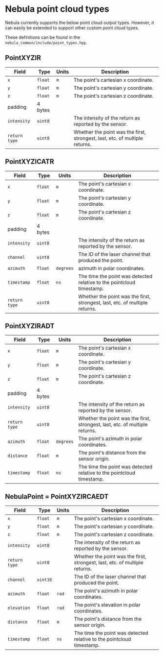 # Nebula point cloud types

Nebula currently supports the below point cloud output types.
However, it can easily be extended to support other custom point cloud types.

These definitions can be found in the `nebula_common/include/point_types.hpp`.

## PointXYZIR

| Field         | Type    | Units | Description                                                                 |
| ------------- | ------- | ----- | --------------------------------------------------------------------------- |
| `x`           | `float` | `m`   | The point's cartesian x coordinate.                                         |
| `y`           | `float` | `m`   | The point's cartesian y coordinate.                                         |
| `z`           | `float` | `m`   | The point's cartesian z coordinate.                                         |
| padding       | 4 bytes |       |                                                                             |
| `intensity`   | `uint8` |       | The intensity of the return as reported by the sensor.                      |
| `return type` | `uint8` |       | Whether the point was the first, strongest, last, etc. of multiple returns. |

## PointXYZICATR

| Field         | Type    | Units     | Description                                                                 |
| ------------- | ------- | --------- | --------------------------------------------------------------------------- |
| `x`           | `float` | `m`       | The point's cartesian x coordinate.                                         |
| `y`           | `float` | `m`       | The point's cartesian y coordinate.                                         |
| `z`           | `float` | `m`       | The point's cartesian z coordinate.                                         |
| padding       | 4 bytes |           |                                                                             |
| `intensity`   | `uint8` |           | The intensity of the return as reported by the sensor.                      |
| `channel`     | `uint8` |           | The ID of the laser channel that produced the point.                        |
| `azimuth`     | `float` | `degrees` | azimuth in polar coordinates.                                               |
| `timestamp`   | `float` | `ns`      | The time the point was detected relative to the pointcloud timestamp.       |
| `return type` | `uint8` |           | Whether the point was the first, strongest, last, etc. of multiple returns. |

## PointXYZIRADT

| Field         | Type    | Units     | Description                                                                 |
| ------------- | ------- | --------- | --------------------------------------------------------------------------- |
| `x`           | `float` | `m`       | The point's cartesian x coordinate.                                         |
| `y`           | `float` | `m`       | The point's cartesian y coordinate.                                         |
| `z`           | `float` | `m`       | The point's cartesian z coordinate.                                         |
| padding       | 4 bytes |           |                                                                             |
| `intensity`   | `uint8` |           | The intensity of the return as reported by the sensor.                      |
| `return type` | `uint8` |           | Whether the point was the first, strongest, last, etc. of multiple returns. |
| `azimuth`     | `float` | `degrees` | The point's azimuth in polar coordinates.                                   |
| `distance`    | `float` | `m`       | The point's distance from the sensor origin.                                |
| `timestamp`   | `float` | `ns`      | The time the point was detected relative to the pointcloud timestamp.       |

## NebulaPoint = PointXYZIRCAEDT

| Field         | Type     | Units | Description                                                                 |
| ------------- | -------- | ----- | --------------------------------------------------------------------------- |
| `x`           | `float`  | `m`   | The point's cartesian x coordinate.                                         |
| `y`           | `float`  | `m`   | The point's cartesian y coordinate.                                         |
| `z`           | `float`  | `m`   | The point's cartesian z coordinate.                                         |
| `intensity`   | `uint8`  |       | The intensity of the return as reported by the sensor.                      |
| `return type` | `uint8`  |       | Whether the point was the first, strongest, last, etc. of multiple returns. |
| `channel`     | `uint16` |       | The ID of the laser channel that produced the point.                        |
| `azimuth`     | `float`  | `rad` | The point's azimuth in polar coordinates.                                   |
| `elevation`   | `float`  | `rad` | The point's elevation in polar coordinates.                                 |
| `distance`    | `float`  | `m`   | The point's distance from the sensor origin.                                |
| `timestamp`   | `float`  | `ns`  | The time the point was detected relative to the pointcloud timestamp.       |
